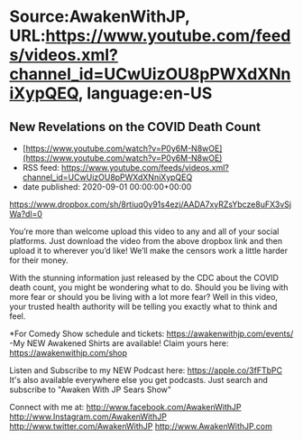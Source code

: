 # Source:AwakenWithJP, URL:https://www.youtube.com/feeds/videos.xml?channel_id=UCwUizOU8pPWXdXNniXypQEQ, language:en-US

## New Revelations on the COVID Death Count
 - [https://www.youtube.com/watch?v=P0y6M-N8wOE](https://www.youtube.com/watch?v=P0y6M-N8wOE)
 - RSS feed: https://www.youtube.com/feeds/videos.xml?channel_id=UCwUizOU8pPWXdXNniXypQEQ
 - date published: 2020-09-01 00:00:00+00:00

https://www.dropbox.com/sh/8rtiuq0y91s4ezj/AADA7xyRZsYbcze8uFX3vSjWa?dl=0

You’re more than welcome upload this video to any and all of your social platforms. Just download the video from the above dropbox link and then upload it to wherever you’d like! We’ll make the censors work a little harder for their money.

With the stunning information just released by the CDC about the COVID death count, you might be wondering what to do. Should you be living with more fear or should you be living with a lot more fear? Well in this video, your trusted health authority will be telling you exactly what to think and feel.

*For Comedy Show schedule and tickets: https://awakenwithjp.com/events/
-My NEW Awakened Shirts are available! Claim yours here: https://awakenwithjp.com/shop

Listen and Subscribe to my NEW Podcast here: 
https://apple.co/3fFTbPC
It's also available everywhere else you get podcasts. Just search and subscribe to "Awaken With JP Sears Show"

Connect with me at: 
http://www.facebook.com/AwakenWithJP
http://www.Instagram.com/AwakenWithJP
http://www.twitter.com/AwakenWithJP
http://www.AwakenWithJP.com

